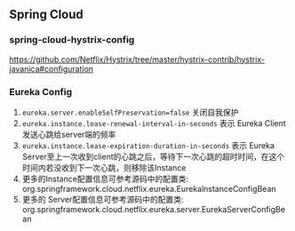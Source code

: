 ## Spring Cloud

### spring-cloud-hystrix-config
https://github.com/Netflix/Hystrix/tree/master/hystrix-contrib/hystrix-javanica#configuration

### Eureka Config
1. `eureka.server.enableSelfPreservation=false` 关闭自我保护
2. `eureka.instance.lease-renewal-interval-in-seconds` 表示 Eureka Client发送心跳给server端的频率
3. `eureka.instance.lease-expiration-duration-in-seconds` 表示 Eureka Server至上一次收到client的心跳之后，等待下一次心跳的超时时间，在这个时间内若没收到下一次心跳，则移除该Instance
4. 更多的Instance配置信息可参考源码中的配置类: org.springframework.cloud.netflix.eureka.EurekalnstanceConfigBean
5. 更多的 Server配置信息可参考源码中的配置类: org.springframework.cloud.netflix.eureka.server.EurekaServerConfigBean

